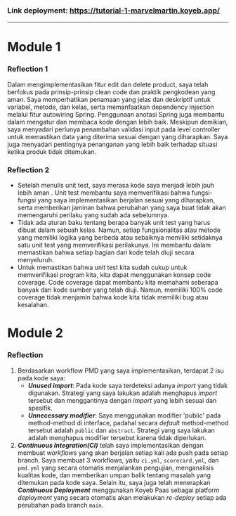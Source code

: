### Link deployment: https://tutorial-1-marvelmartin.koyeb.app/
---
# Module 1

### Reflection 1
Dalam mengimplementasikan fitur edit dan delete product, saya telah berfokus pada prinsip-prinsip clean code dan praktik pengkodean yang aman. Saya memperhatikan penamaan yang jelas dan deskriptif untuk variabel, metode, dan kelas, serta memanfaatkan dependency injection melalui fitur autowiring Spring. Penggunaan anotasi Spring juga membantu dalam mengatur dan membaca kode dengan lebih baik. Meskipun demikian, saya menyadari perlunya penambahan validasi input pada level controller untuk memastikan data yang diterima sesuai dengan yang diharapkan. Saya juga menyadari pentingnya penanganan yang lebih baik terhadap situasi ketika produk tidak ditemukan.
### Reflection 2
- Setelah menulis unit test, saya merasa kode saya menjadi lebih jauh lebih aman . Unit test membantu saya memverifikasi bahwa fungsi-fungsi yang saya implementasikan berjalan sesuai yang diharapkan, serta memberikan jaminan bahwa perubahan yang saya buat tidak akan memengaruhi perilaku yang sudah ada sebelumnya.
- Tidak ada aturan baku tentang berapa banyak unit test yang harus dibuat dalam sebuah kelas. Namun, setiap fungsionalitas atau metode yang memiliki logika yang berbeda atau sebaiknya memiliki setidaknya satu unit test yang memverifikasi perilakunya. Ini membantu dalam memastikan bahwa setiap bagian dari kode telah diuji secara menyeluruh.
- Untuk memastikan bahwa unit test kita sudah cukup untuk memverifikasi program kita, kita dapat menggunakan konsep code coverage. Code coverage dapat membantu kita memahami seberapa banyak dari kode sumber yang telah diuji. Namun, memiliki 100% code coverage tidak menjamin bahwa kode kita tidak memiliki bug atau kesalahan. 

# Module 2
### Reflection
1. Berdasarkan workflow PMD yang saya implementasikan, terdapat 2 isu pada kode saya:
   - **_Unused import_**: Pada kode saya terdeteksi adanya _import_ yang tidak digunakan. Strategi yang saya lakukan adalah menghapus _import_ tersebut dan menggantinya dengan _import_ yang lebih sesuai dan spesifik.
   - _**Unnecessary modifier**_: Saya menggunakan modifier 'public' pada method-method di interface, padahal secara _default_ method-method tersebut adalah `public` dan `abstract`. Strategi yang saya lakukan adalah menghapus modifier tersebut karena tidak diperlukan.
2. _**Continuous Integration(CI)**_ telah saya implementasikan dengan membuat _workflows_ yang akan berjalan setiap kali ada push pada setiap branch. Saya membuat 3 workflows, yaitu `ci.yml`, `scorecard.yml`, dan `pmd.yml` yang secara otomatis menjalankan pengujian, menganalisis kualitas kode, dan memberikan umpan balik tentang masalah yang ditemukan pada kode saya. Selain itu, saya juga telah menerapkan _**Continuous Deployment**_ menggunakan Koyeb Paas sebagai platform _deployment_ yang secara otomatis akan melakukan _re-deploy_ setiap ada perubahan pada branch `main`.
